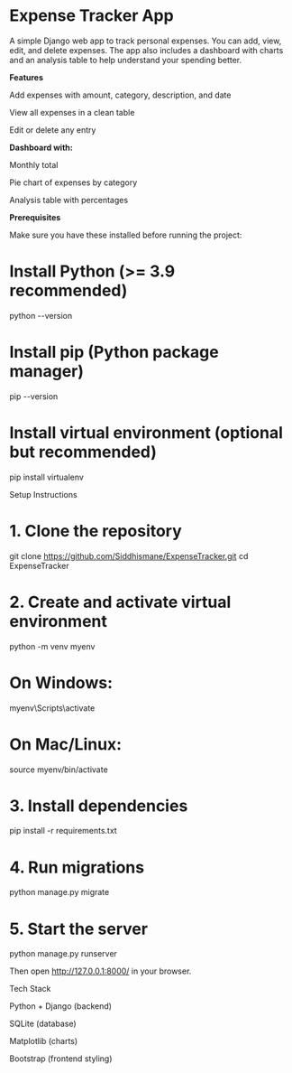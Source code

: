 # Expense Tracker App

A simple Django web app to track personal expenses.
You can add, view, edit, and delete expenses. The app also includes a dashboard with charts and an analysis table to help understand your spending better.

**Features**

Add expenses with amount, category, description, and date

View all expenses in a clean table

Edit or delete any entry

**Dashboard with:**

Monthly total

Pie chart of expenses by category

Analysis table with percentages

**Prerequisites**

Make sure you have these installed before running the project:

# Install Python (>= 3.9 recommended)
python --version

# Install pip (Python package manager)
pip --version

# Install virtual environment (optional but recommended)
pip install virtualenv

Setup Instructions
# 1. Clone the repository
git clone https://github.com/Siddhismane/ExpenseTracker.git
cd ExpenseTracker

# 2. Create and activate virtual environment
python -m venv myenv
# On Windows:
myenv\Scripts\activate
# On Mac/Linux:
source myenv/bin/activate

# 3. Install dependencies
pip install -r requirements.txt

# 4. Run migrations
python manage.py migrate

# 5. Start the server
python manage.py runserver


Then open http://127.0.0.1:8000/ in your browser.

Tech Stack

Python + Django (backend)

SQLite (database)

Matplotlib (charts)

Bootstrap (frontend styling)

